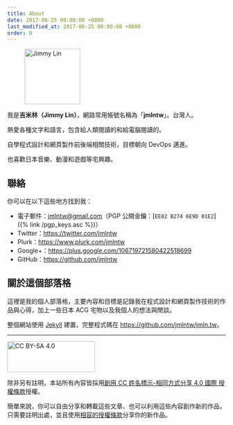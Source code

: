 ```yaml
---
title: About
date: 2017-06-25 00:00:00 +0800
last_modified_at: 2017-06-25 00:00:00 +0800
order: 0
---
```


<figure class="float-right">
  <img class="rounded-circle" src="{% link /assets/images/avatar.min.png %}" srcset="{% link /assets/images/avatar@2x.min.png %} 2x" alt="Jimmy Lin" width="128" height="128">
</figure>

我是**吉米林（Jimmy Lin）**，網路常用帳號名稱為「**jmlntw**」。台灣人。

熱愛各種文字和語言，包含給人類閱讀的和給電腦閱讀的。

自學程式設計和網頁製作前後端相關技術，目標朝向 DevOps 邁進。

也喜歡日本音樂、動漫和遊戲等宅興趣。

## 聯絡

你可以在以下這些地方找到我：

* 電子郵件：<jmlntw@gmail.com>（PGP 公開金鑰：[`EE82 B274 6E9D 01E2`]({% link /pgp_keys.asc %})）
* Twitter：<https://twitter.com/jmlntw>
* Plurk：<https://www.plurk.com/jmlntw>
* Google+：<https://plus.google.com/106719721580422518699>
* GitHub：<https://github.com/jmlntw>

## 關於這個部落格

這裡是我的個人部落格，主要內容和目標是記錄我在程式設計和網頁製作技術的作品與心得，加上一些日本 ACG 宅物以及我個人的想法與閒談。

整個網站使用 [Jekyll](https://jekyllrb.com/) 建置，完整程式碼在 <https://github.com/jmlntw/jmln.tw>。

---

<img src="{% link /assets/images/cc-by-sa.min.png %}" srcset="{% link /assets/images/cc-by-sa@2x.min.png %} 2x" alt="CC BY-SA 4.0" width="202" height="71">

除非另有註明，本站所有內容皆採用[創用 CC 姓名標示-相同方式分享 4.0 國際 授權條款](https://creativecommons.org/licenses/by-sa/4.0/deed.zh_TW)授權。

簡單來說，你可以自由分享和轉載這些文章、也可以利用這些內容創作新的作品，只需要註明出處，並且使用[相容的授權條款](https://creativecommons.org/share-your-work/licensing-considerations/compatible-licenses)分享你的新作品。
